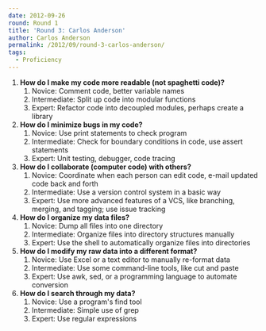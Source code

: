 ```yaml
---
date: 2012-09-26
round: Round 1
title: 'Round 3: Carlos Anderson'
author: Carlos Anderson
permalink: /2012/09/round-3-carlos-anderson/
tags:
  - Proficiency
---
```

1.  **How do I make my code more readable (not spaghetti code)?** 
    1.  Novice: Comment code, better variable names
    2.  Intermediate: Split up code into modular functions
    3.  Expert: Refactor code into decoupled modules, perhaps create a library
2.  **How do I minimize bugs in my code?** 
    1.  Novice: Use print statements to check program
    2.  Intermediate: Check for boundary conditions in code, use assert statements
    3.  Expert: Unit testing, debugger, code tracing
3.  **How do I collaborate (computer code) with others?** 
    1.  Novice: Coordinate when each person can edit code, e-mail updated code back and forth
    2.  Intermediate: Use a version control system in a basic way
    3.  Expert: Use more advanced features of a VCS, like branching, merging, and tagging; use issue tracking
4.  **How do I organize my data files?** 
    1.  Novice: Dump all files into one directory
    2.  Intermediate: Organize files into directory structures manually
    3.  Expert: Use the shell to automatically organize files into directories
5.  **How do I modify my raw data into a different format?** 
    1.  Novice: Use Excel or a text editor to manually re-format data
    2.  Intermediate: Use some command-line tools, like cut and paste
    3.  Expert: Use awk, sed, or a programming language to automate conversion
6.  **How do I search through my data?** 
    1.  Novice: Use a program's find tool
    2.  Intermediate: Simple use of grep
    3.  Expert: Use regular expressions
